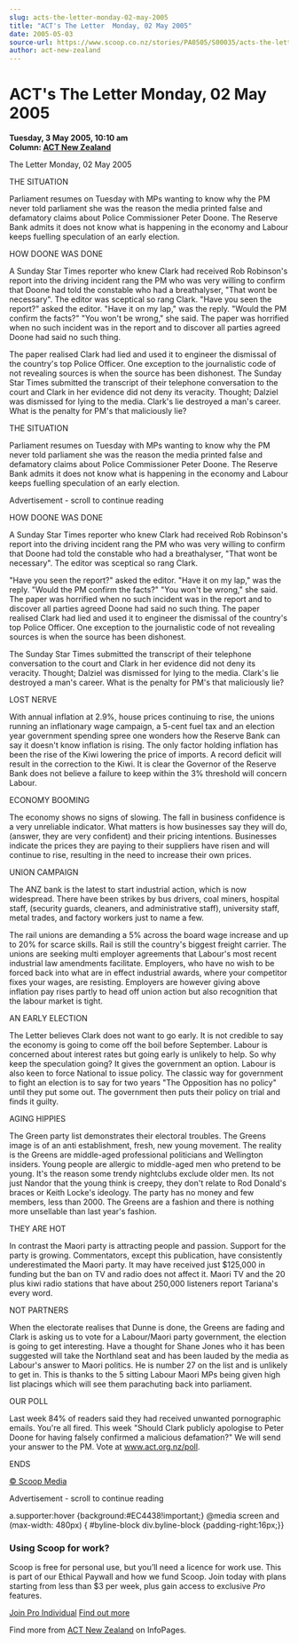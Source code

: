 ```yaml
---
slug: acts-the-letter-monday-02-may-2005
title: "ACT's The Letter  Monday, 02 May 2005"
date: 2005-05-03
source-url: https://www.scoop.co.nz/stories/PA0505/S00035/acts-the-letter-monday-02-may-2005.htm
author: act-new-zealand
---
```

ACT's The Letter Monday, 02 May 2005
====================================

**Tuesday, 3 May 2005, 10:10 am**  
**Column: [ACT New Zealand](https://info.scoop.co.nz/ACT_New_Zealand)**

The Letter Monday, 02 May 2005

THE SITUATION

Parliament resumes on Tuesday with MPs wanting to know why the PM never told parliament she was the reason the media printed false and defamatory claims about Police Commissioner Peter Doone. The Reserve Bank admits it does not know what is happening in the economy and Labour keeps fuelling speculation of an early election.

HOW DOONE WAS DONE

A Sunday Star Times reporter who knew Clark had received Rob Robinson's report into the driving incident rang the PM who was very willing to confirm that Doone had told the constable who had a breathalyser, "That wont be necessary". The editor was sceptical so rang Clark. "Have you seen the report?" asked the editor. "Have it on my lap," was the reply. "Would the PM confirm the facts?" "You won't be wrong," she said. The paper was horrified when no such incident was in the report and to discover all parties agreed Doone had said no such thing.

The paper realised Clark had lied and used it to engineer the dismissal of the country's top Police Officer. One exception to the journalistic code of not revealing sources is when the source has been dishonest. The Sunday Star Times submitted the transcript of their telephone conversation to the court and Clark in her evidence did not deny its veracity. Thought; Dalziel was dismissed for lying to the media. Clark's lie destroyed a man's career. What is the penalty for PM's that maliciously lie?

THE SITUATION

Parliament resumes on Tuesday with MPs wanting to know why the PM never told parliament she was the reason the media printed false and defamatory claims about Police Commissioner Peter Doone. The Reserve Bank admits it does not know what is happening in the economy and Labour keeps fuelling speculation of an early election.

Advertisement - scroll to continue reading





HOW DOONE WAS DONE

A Sunday Star Times reporter who knew Clark had received Rob Robinson's report into the driving incident rang the PM who was very willing to confirm that Doone had told the constable who had a breathalyser, "That wont be necessary". The editor was sceptical so rang Clark.

"Have you seen the report?" asked the editor. "Have it on my lap," was the reply. "Would the PM confirm the facts?" "You won't be wrong," she said. The paper was horrified when no such incident was in the report and to discover all parties agreed Doone had said no such thing. The paper realised Clark had lied and used it to engineer the dismissal of the country's top Police Officer. One exception to the journalistic code of not revealing sources is when the source has been dishonest.

The Sunday Star Times submitted the transcript of their telephone conversation to the court and Clark in her evidence did not deny its veracity. Thought; Dalziel was dismissed for lying to the media. Clark's lie destroyed a man's career. What is the penalty for PM's that maliciously lie?

LOST NERVE

With annual inflation at 2.9%, house prices continuing to rise, the unions running an inflationary wage campaign, a 5-cent fuel tax and an election year government spending spree one wonders how the Reserve Bank can say it doesn't know inflation is rising. The only factor holding inflation has been the rise of the Kiwi lowering the price of imports. A record deficit will result in the correction to the Kiwi. It is clear the Governor of the Reserve Bank does not believe a failure to keep within the 3% threshold will concern Labour.

  
ECONOMY BOOMING

The economy shows no signs of slowing. The fall in business confidence is a very unreliable indicator. What matters is how businesses say they will do, (answer, they are very confident) and their pricing intentions. Businesses indicate the prices they are paying to their suppliers have risen and will continue to rise, resulting in the need to increase their own prices.

  
UNION CAMPAIGN

The ANZ bank is the latest to start industrial action, which is now widespread. There have been strikes by bus drivers, coal miners, hospital staff, (security guards, cleaners, and administrative staff), university staff, metal trades, and factory workers just to name a few.

The rail unions are demanding a 5% across the board wage increase and up to 20% for scarce skills. Rail is still the country's biggest freight carrier. The unions are seeking multi employer agreements that Labour's most recent industrial law amendments facilitate. Employers, who have no wish to be forced back into what are in effect industrial awards, where your competitor fixes your wages, are resisting. Employers are however giving above inflation pay rises partly to head off union action but also recognition that the labour market is tight.

  
AN EARLY ELECTION

The Letter believes Clark does not want to go early. It is not credible to say the economy is going to come off the boil before September. Labour is concerned about interest rates but going early is unlikely to help. So why keep the speculation going? It gives the government an option. Labour is also keen to force National to issue policy. The classic way for government to fight an election is to say for two years "The Opposition has no policy" until they put some out. The government then puts their policy on trial and finds it guilty.

  
AGING HIPPIES

The Green party list demonstrates their electoral troubles. The Greens image is of an anti establishment, fresh, new young movement. The reality is the Greens are middle-aged professional politicians and Wellington insiders. Young people are allergic to middle-aged men who pretend to be young. It's the reason some trendy nightclubs exclude older men. Its not just Nandor that the young think is creepy, they don't relate to Rod Donald's braces or Keith Locke's ideology. The party has no money and few members, less than 2000. The Greens are a fashion and there is nothing more unsellable than last year's fashion.

THEY ARE HOT

In contrast the Maori party is attracting people and passion. Support for the party is growing. Commentators, except this publication, have consistently underestimated the Maori party. It may have received just $125,000 in funding but the ban on TV and radio does not affect it. Maori TV and the 20 plus kiwi radio stations that have about 250,000 listeners report Tariana's every word.

NOT PARTNERS

When the electorate realises that Dunne is done, the Greens are fading and Clark is asking us to vote for a Labour/Maori party government, the election is going to get interesting. Have a thought for Shane Jones who it has been suggested will take the Northland seat and has been lauded by the media as Labour's answer to Maori politics. He is number 27 on the list and is unlikely to get in. This is thanks to the 5 sitting Labour Maori MPs being given high list placings which will see them parachuting back into parliament.

OUR POLL

Last week 84% of readers said they had received unwanted pornographic emails. You're all fired. This week "Should Clark publicly apologise to Peter Doone for having falsely confirmed a malicious defamation?" We will send your answer to the PM. Vote at www.act.org.nz/poll.

ENDS

[© Scoop Media](http://www.scoop.co.nz/about/terms.html)  

Advertisement - scroll to continue reading



a.supporter:hover {background:#EC4438!important;} @media screen and (max-width: 480px) { #byline-block div.byline-block {padding-right:16px;}}

### Using Scoop for work?

Scoop is free for personal use, but you’ll need a licence for work use. This is part of our Ethical Paywall and how we fund Scoop. Join today with plans starting from less than $3 per week, plus gain access to exclusive _Pro_ features.  
  
[Join Pro Individual](https://pro.scoop.co.nz/Individual/?from=ProIn24) [Find out more](https://pro.scoop.co.nz/using-scoop-for-work/?from=ProIn24)

Find more from [ACT New Zealand](https://info.scoop.co.nz/ACT_New_Zealand) on InfoPages.